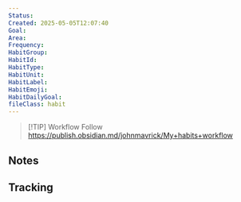 ```yaml
---
Status: 
Created: 2025-05-05T12:07:40
Goal: 
Area: 
Frequency: 
HabitGroup: 
HabitId: 
HabitType: 
HabitUnit: 
HabitLabel: 
HabitEmoji: 
HabitDailyGoal: 
fileClass: habit
---
```


> [!TIP] Workflow
> Follow https://publish.obsidian.md/johnmavrick/My+habits+workflow
## Notes

## Tracking
